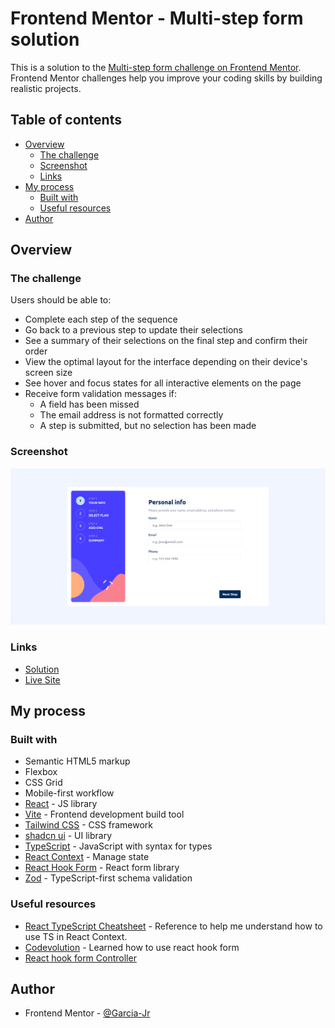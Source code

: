 # Frontend Mentor - Multi-step form solution

This is a solution to the [Multi-step form challenge on Frontend Mentor](https://www.frontendmentor.io/challenges/multistep-form-YVAnSdqQBJ). Frontend Mentor challenges help you improve your coding skills by building realistic projects.

## Table of contents

- [Overview](#overview)
  - [The challenge](#the-challenge)
  - [Screenshot](#screenshot)
  - [Links](#links)
- [My process](#my-process)
  - [Built with](#built-with)
  - [Useful resources](#useful-resources)
- [Author](#author)

## Overview

### The challenge

Users should be able to:

- Complete each step of the sequence
- Go back to a previous step to update their selections
- See a summary of their selections on the final step and confirm their order
- View the optimal layout for the interface depending on their device's screen size
- See hover and focus states for all interactive elements on the page
- Receive form validation messages if:
  - A field has been missed
  - The email address is not formatted correctly
  - A step is submitted, but no selection has been made

### Screenshot

![](./screenshot.png)

### Links

- [Solution](https://www.frontendmentor.io/solutions/multistep-form-REY-P7xq9_)
- [Live Site](https://garcia-jr-multi-step-form.netlify.app)

## My process

### Built with

- Semantic HTML5 markup
- Flexbox
- CSS Grid
- Mobile-first workflow
- [React](https://reactjs.org/) - JS library
- [Vite](https://vitejs.dev/) - Frontend development build tool
- [Tailwind CSS](https://tailwindcss.com/) - CSS framework
- [shadcn ui](https://ui.shadcn.com/) - UI library
- [TypeScript](https://www.typescriptlang.org/) - JavaScript with syntax for types
- [React Context](https://react.dev/reference/react/useContext) - Manage state
- [React Hook Form](https://react-hook-form.com/) - React form library
- [Zod](https://zod.dev/) - TypeScript-first schema validation

### Useful resources

- [React TypeScript Cheatsheet](https://react-typescript-cheatsheet.netlify.app/) - Reference to help me understand how to use TS in React Context.
- [Codevolution](https://www.youtube.com/playlist?list=PLC3y8-rFHvwjmgBr1327BA5bVXoQH-w5s) - Learned how to use react hook form
- [React hook form Controller](https://react-hook-form.com/docs/usecontroller/controller)

## Author

- Frontend Mentor - [@Garcia-Jr](https://www.frontendmentor.io/profile/Garcia-Jr)
